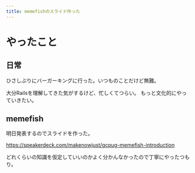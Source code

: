 ```yaml
---
title: memefishのスライド作った
---
```


# やったこと

## 日常

ひさしぶりにバーガーキングに行った。いつものことだけど無難。

大分Railsを理解してきた気がするけど、忙しくてつらい。
もっと文化的にやっていきたい。

## memefish

明日発表するのでスライドを作った。

<https://speakerdeck.com/makenowjust/gcpug-memefish-introduction>

どれくらいの知識を仮定していいのかよく分かんなかったので丁寧にやったつもり。
